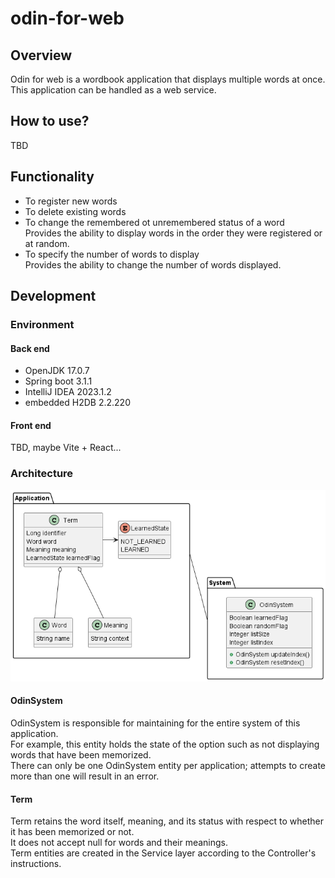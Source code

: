 # odin-for-web
## Overview  
Odin for web is a wordbook application that displays multiple words at once.  
This application can be handled as a web service.  

## How to use?
TBD  

## Functionality
- To register new words  
- To delete existing words
- To change the remembered ot unremembered status of a word  
  Provides the ability to display words in the order they were registered or at random.  
- To specify the number of words to display  
  Provides the ability to change the number of words displayed.  

## Development
### Environment
#### Back end
- OpenJDK 17.0.7
- Spring boot 3.1.1
- IntelliJ IDEA 2023.1.2
- embedded H2DB 2.2.220

#### Front end  
TBD, maybe Vite + React...

### Architecture  
![](./design/images/odinmodel.png)  
#### OdinSystem  
OdinSystem is responsible for maintaining for the entire system of this application.   
For example, this entity holds the state of the option such as not displaying words that have been memorized.  
There can only be one OdinSystem entity per application; attempts to create more than one will result in an error.  

#### Term  
Term retains the word itself, meaning, and its status with respect to whether it has been memorized or not.  
It does not accept null for words and their meanings.  
Term entities are created in the Service layer according to the Controller's instructions.